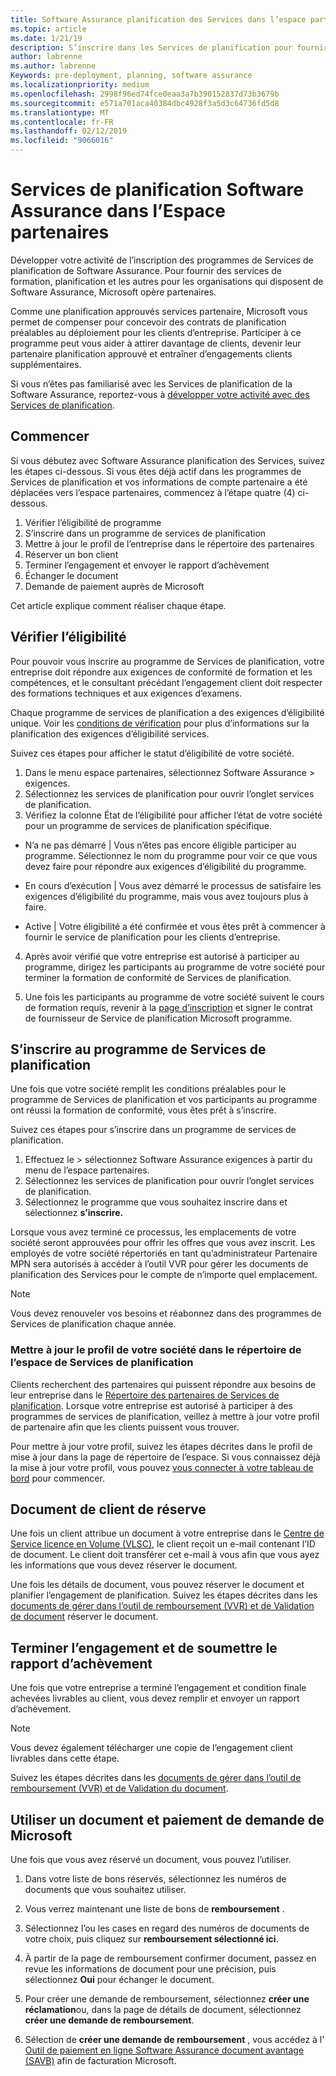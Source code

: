 ```yaml
---
title: Software Assurance planification des Services dans l’espace partenaires | L’espace partenaires
ms.topic: article
ms.date: 1/21/19
description: S’inscrire dans les Services de planification pour fournir la planification du pre-déploiement pour les clients d’entreprise
author: labrenne
ms.author: labrenne
Keywords: pre-deployment, planning, software assurance
ms.localizationpriority: medium
ms.openlocfilehash: 2998f96ed74fce0eaa3a7b390152837d73b3679b
ms.sourcegitcommit: e571a701aca40384dbc4928f3a5d3c64736fd5d8
ms.translationtype: MT
ms.contentlocale: fr-FR
ms.lasthandoff: 02/12/2019
ms.locfileid: "9066016"
---
```

# <a name="software-assurance-planning-services-in-partner-center"></a>Services de planification Software Assurance dans l’Espace partenaires

Développer votre activité de l’inscription des programmes de Services de planification de Software Assurance. Pour fournir des services de formation, planification et les autres pour les organisations qui disposent de Software Assurance, Microsoft opère partenaires.

Comme une planification approuvés services partenaire, Microsoft vous permet de compenser pour concevoir des contrats de planification préalables au déploiement pour les clients d’entreprise. Participer à ce programme peut vous aider à attirer davantage de clients, devenir leur partenaire planification approuvé et entraîner d’engagements clients supplémentaires.

Si vous n’êtes pas familiarisé avec les Services de planification de la Software Assurance, reportez-vous à [développer votre activité avec des Services de planification](https://planningservices.partners.extranet.microsoft.com/en/Pages/default.aspx).


## <a name="get-started"></a>Commencer

Si vous débutez avec Software Assurance planification des Services, suivez les étapes ci-dessous. Si vous êtes déjà actif dans les programmes de Services de planification et vos informations de compte partenaire a été déplacées vers l’espace partenaires, commencez à l’étape quatre (4) ci-dessous. 

1. Vérifier l’éligibilité de programme 
2. S’inscrire dans un programme de services de planification
3. Mettre à jour le profil de l’entreprise dans le répertoire des partenaires
4. Réserver un bon client 
5. Terminer l’engagement et envoyer le rapport d’achèvement
6. Échanger le document 
7. Demande de paiement auprès de Microsoft

Cet article explique comment réaliser chaque étape.

## <a name="confirm-eligibility"></a>Vérifier l’éligibilité

Pour pouvoir vous inscrire au programme de Services de planification, votre entreprise doit répondre aux exigences de conformité de formation et les compétences, et le consultant précédant l’engagement client doit respecter des formations techniques et aux exigences d’examens. 

Chaque programme de services de planification a des exigences d’éligibilité unique. Voir les [conditions de vérification](https://planningservices.partners.extranet.microsoft.com/en/Pages/partnereligibilityrequirements.aspx) pour plus d’informations sur la planification des exigences d’éligibilité services.

Suivez ces étapes pour afficher le statut d’éligibilité de votre société.

1. Dans le menu espace partenaires, sélectionnez Software Assurance > exigences. 
2. Sélectionnez les services de planification pour ouvrir l’onglet services de planification.
3. Vérifiez la colonne État de l’éligibilité pour afficher l’état de votre société pour un programme de services de planification spécifique. 

- N’a ne pas démarré | Vous n’êtes pas encore éligible participer au programme. Sélectionnez le nom du programme pour voir ce que vous devez faire pour répondre aux exigences d’éligibilité du programme.

- En cours d’exécution | Vous avez démarré le processus de satisfaire les exigences d’éligibilité du programme, mais vous avez toujours plus à faire.

- Active | Votre éligibilité a été confirmée et vous êtes prêt à commencer à fournir le service de planification pour les clients d’entreprise. 

4. Après avoir vérifié que votre entreprise est autorisé à participer au programme, dirigez les participants au programme de votre société pour terminer la formation de conformité de Services de planification. 

5. Une fois les participants au programme de votre société suivent le cours de formation requis, revenir à la [page d’inscription](https://planningservices.partners.extranet.microsoft.com/en/Pages/GetRegistered.aspx) et signer le contrat de fournisseur de Service de planification Microsoft programme. 

## <a name="enroll-in-the-planning-services-program"></a>S’inscrire au programme de Services de planification

Une fois que votre société remplit les conditions préalables pour le programme de Services de planification et vos participants au programme ont réussi la formation de conformité, vous êtes prêt à s’inscrire. 

Suivez ces étapes pour s’inscrire dans un programme de services de planification.

1. Effectuez le > sélectionnez Software Assurance exigences à partir du menu de l’espace partenaires. 
2. Sélectionnez les services de planification pour ouvrir l’onglet services de planification.
3. Sélectionnez le programme que vous souhaitez inscrire dans et sélectionnez **s’inscrire.**

Lorsque vous avez terminé ce processus, les emplacements de votre société seront approuvées pour offrir les offres que vous avez inscrit. Les employés de votre société répertoriés en tant qu’administrateur Partenaire MPN sera autorisés à accéder à l’outil VVR pour gérer les documents de planification des Services pour le compte de n’importe quel emplacement.
>[!Note]
> Vous devez renouveler vos besoins et réabonnez dans des programmes de Services de planification chaque année.

### <a name="update-your-companys-profile-in-the-planning-services-partner-directory"></a>Mettre à jour le profil de votre société dans le répertoire de l’espace de Services de planification 

Clients recherchent des partenaires qui puissent répondre aux besoins de leur entreprise dans le [Répertoire des partenaires de Services de planification](https://directory.partners.extranet.microsoft.com/psbproviders/). Lorsque votre entreprise est autorisé à participer à des programmes de services de planification, veillez à mettre à jour votre profil de partenaire afin que les clients puissent vous trouver. 

Pour mettre à jour votre profil, suivez les étapes décrites dans le profil de mise à jour dans la page de répertoire de l’espace. Si vous connaissez déjà la mise à jour votre profil, vous pouvez [vous connecter à votre tableau de bord](https://planningservices.partners.extranet.microsoft.com/en/Pages/dashboard.aspx) pour commencer.  

## <a name="reserve-customer-voucher"></a>Document de client de réserve

Une fois un client attribue un document à votre entreprise dans le [Centre de Service licence en Volume (VLSC)](https://www.microsoft.com/Licensing/servicecenter/default.aspx), le client reçoit un e-mail contenant l’ID de document. Le client doit transférer cet e-mail à vous afin que vous ayez les informations que vous devez réserver le document. 

Une fois les détails de document, vous pouvez réserver le document et planifier l’engagement de planification. Suivez les étapes décrites dans les [documents de gérer dans l’outil de remboursement (VVR) et de Validation de document](voucher-validation-tool.md) réserver le document.  

## <a name="complete-the-engagement-and-submit-completion-report"></a>Terminer l’engagement et de soumettre le rapport d’achèvement

Une fois que votre entreprise a terminé l’engagement et condition finale achevées livrables au client, vous devez remplir et envoyer un rapport d’achèvement.

>[!NOTE]
> Vous devez également télécharger une copie de l’engagement client livrables dans cette étape. 


Suivez les étapes décrites dans les [documents de gérer dans l’outil de remboursement (VVR) et de Validation du document](voucher-validation-tool.md).

## <a name="redeem-a-voucher-and-request-payment-from-microsoft"></a>Utiliser un document et paiement de demande de Microsoft

Une fois que vous avez réservé un document, vous pouvez l’utiliser. 

1. Dans votre liste de bons réservés, sélectionnez les numéros de documents que vous souhaitez utiliser. 
2. Vous verrez maintenant une liste de bons de **remboursement** .
3. Sélectionnez l’ou les cases en regard des numéros de documents de votre choix, puis cliquez sur **remboursement sélectionné ici**.
4. À partir de la page de remboursement confirmer document, passez en revue les informations de document pour une précision, puis sélectionnez **Oui** pour échanger le document.

5. Pour créer une demande de remboursement, sélectionnez **créer une réclamation**ou, dans la page de détails de document, sélectionnez **créer une demande de remboursement**.

6. Sélection de **créer une demande de remboursement** , vous accédez à l' [Outil de paiement en ligne Software Assurance document avantage (SAVB)](https://planningservices.partners.extranet.microsoft.com/en/Pages/getpaid.aspx) afin de facturation Microsoft.



